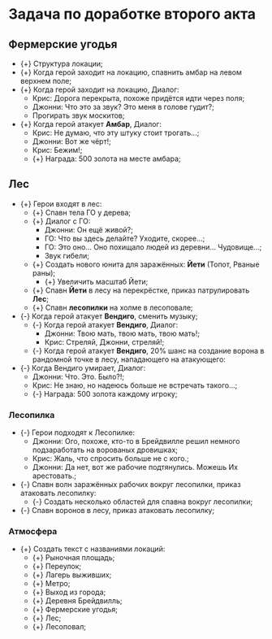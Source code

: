 # Задача по доработке второго акта

## Фермерские угодья

* {+} Структура локации;
* {+} Когда герой заходит на локацию, спавнить амбар на левом верхнем поле;
* {+} Когда герой заходит на локацию, Диалог:
   * Крис: Дорога перекрыта, похоже придётся идти через поля;
   * Джонни: Что это за звук? Это меня в голове гудит?;
   * Прогирать звук москитов;
* {+} Когда герой атакует **Амбар**, Диалог:
   * Крис: Не думаю, что эту штуку стоит трогать...;
   * Джонни: Вот же чёрт!;
   * Крис: Бежим!;
   * {+} Награда: 500 золота на месте амбара;

## Лес

* {+} Герои входят в лес:
   * {+} Спавн тела ГО у дерева;
   * {+} Диалог с ГО:
      * Джонни: Он ещё живой?;
      * ГО: Что вы здесь делайте? Уходите, скорее...;
      * ГО: Это оно... Оно похищало людей из деревни... Чудовище...;
      * Звук гибели;
   * {+} Создать нового юнита для заражённых: **Йети** (Топот, Рваные раны);
      * {+} Увеличить масштаб Йети;
   * {+} Спавн **Йети** в лесу на перекрёстке, приказ патрулировать **Лес**;
   * {+} Спавн **лесопилки** на холме в лесоповале;
* {-} Когда герой атакует **Вендиго**, сменить музыку;
   * {-} Когда герой атакует **Вендиго**, Диалог:
      * Джонни: Твою мать, твою мать, твою мать!;
      * Крис: Стреляй, Джонни, стреляй!;
   * {-} Когда герой атакует **Вендиго**, 20% шанс на создание ворона в рандомной точке в лесу, нападающего на атакующего:
* {-} Когда Вендиго умирает, Диалог:
   * Джонни: Что. Это. Было?!;
   * Крис: Не знаю, но надеюсь больше не встречать такого...;
   * {-} Награда: 500 золота каждому игроку;

### Лесопилка

* {-} Герои подходят к Лесопилке:
   * Джонни: Ого, похоже, кто-то в Брейдвилле решил немного подзаработать на ворованых дровишках;
   * Крис: Жаль, что спросить больше не с кого.;
   * Джонни: Да нет, вот же рабочие подтянулись. Можешь Их арестовать.;
* {-} Спавн волн заражённых рабочих вокруг лесопилки, приказ атаковать лесопилку:
   * {-} Создать несколько областей для спавна вокруг лесопилки;
* {-} Спавн воронов в лесу, приказ атаковать лесопилку;

### Атмосфера

* {+} Создать текст с названиями локаций:
   * {+} Рыночная площадь;
   * {+} Переулок;
   * {+} Лагерь выживших;
   * {+} Метро;
   * {+} Выход из города;
   * {+} Деревня Брейдвилль;
   * {+} Фермерские угодья;
   * {+} Лес;
   * {+} Лесоповал;


